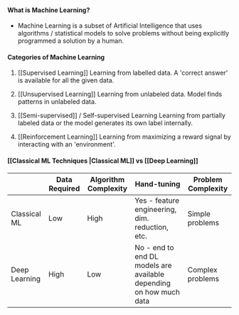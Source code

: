 #### What is Machine Learning?
- Machine Learning is a subset of Artificial Intelligence that uses algorithms / statistical models to solve problems without being explicitly programmed a solution by a human. 

#### Categories of Machine Learning
1. [[Supervised Learning]]
Learning from labelled data. A 'correct answer' is available for all the given data.

2. [[Unsupervised Learning]]
Learning from unlabeled data. Model finds patterns in unlabeled data. 

3. [[Semi-supervised]] / Self-supervised Learning
Learning from partially labeled data or the model generates its own label internally. 

4. [[Reinforcement Learning]]
Learning from maximizing a reward signal by interacting with an 'environment'. 


#### [[Classical ML Techniques |Classical ML]] vs [[Deep Learning]]

|               | Data Required | Algorithm Complexity | Hand-tuning                                                        | Problem Complexity |
| ------------- | ------------- | -------------------- | ------------------------------------------------------------------ | ------------------ |
| Classical ML  | Low           | High                 | Yes - feature engineering, dim. reduction, etc.                    | Simple problems    |
| Deep Learning | High          | Low                  | No - end to end DL models are available depending on how much data | Complex problems   |


